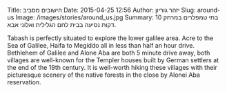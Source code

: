 Title: הישובים מסביב
Date: 2015-04-25 12:56
Author: יזהר גוריון
Slug: around-us
Image: /images/stories/around_us.jpg
Summary: בתי טמפלרים במרחק 10 דקות נסיעה בבית לחם הגלילית ואלוני אבא.

Tabash is perfectly situated to explore the lower galilee area. Acre to the Sea of Galilee, Haifa to Megiddo all in less than half an hour drive. Bethlehem of Galilee and Alone Aba are both 5 minute drive away, both villages are well-known for the Templer houses built by German settlers at the end of the 19th century. It is well-worth hiking these villages with their picturesque scenery of the native forests in the close by Alonei Aba reservation.
